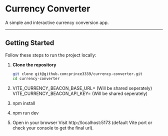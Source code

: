 # Currency Converter

A simple and interactive currency conversion app.

---

## Getting Started

Follow these steps to run the project locally:

1. **Clone the repository**  
   ```bash
   git clone git@github.com:prince3339/currency-converter.git
   cd currency-converter

2. VITE_CURRENCY_BEACON_BASE_URL=<your-base-url> (Will be shared seperately)
   VITE_CURRENCY_BEACON_API_KEY=<your-api-key> (Will be shared seperately)

3. npm install

4. npm run dev

5. Open in your browser
   Visit http://localhost:5173 (default Vite port or check your console to get the final url).
